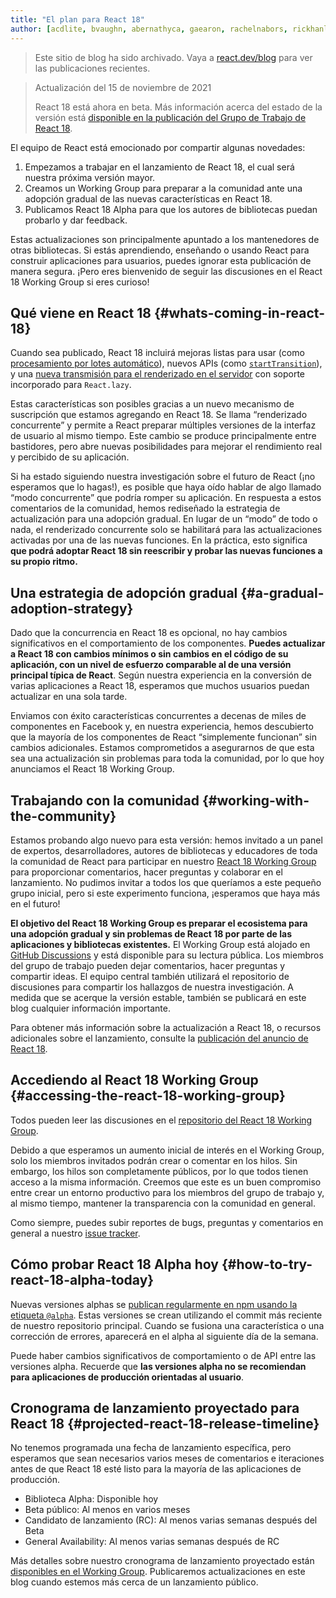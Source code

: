 ```yaml
---
title: "El plan para React 18"
author: [acdlite, bvaughn, abernathyca, gaearon, rachelnabors, rickhanlonii, sebmarkbage, sethwebster]
---
```


<div class="scary">

> Este sitio de blog ha sido archivado. Vaya a [react.dev/blog](https://es.react.dev/blog) para ver las publicaciones recientes.

</div>

> Actualización del 15 de noviembre de 2021
>
> React 18 está ahora en beta. Más información acerca del estado de la versión está [disponible en la publicación del Grupo de Trabajo de React 18](https://github.com/reactwg/react-18/discussions/112).

El equipo de React está emocionado por compartir algunas novedades:

1. Empezamos a trabajar en el lanzamiento de React 18, el cual será nuestra próxima versión mayor.
2. Creamos un Working Group para preparar a la comunidad ante una adopción gradual de las nuevas características en React 18.
3. Publicamos React 18 Alpha para que los autores de bibliotecas puedan probarlo y dar feedback.

Estas actualizaciones son principalmente apuntado a los mantenedores de otras bibliotecas. Si estás aprendiendo, enseñando o usando React para construir aplicaciones para usuarios, puedes ignorar esta publicación de manera segura. ¡Pero eres bienvenido de seguir las discusiones en el React 18 Working Group si eres curioso!

## Qué viene en React 18 {#whats-coming-in-react-18}

Cuando sea publicado, React 18 incluirá mejoras listas para usar (como [procesamiento por lotes automático](https://github.com/reactwg/react-18/discussions/21)), nuevos APIs (como [`startTransition`](https://github.com/reactwg/react-18/discussions/41)), y una [nueva transmisión para el renderizado en el servidor](https://github.com/reactwg/react-18/discussions/37) con soporte incorporado para `React.lazy`.

Estas características son posibles gracias a un nuevo mecanismo de suscripción que estamos agregando en React 18. Se llama “renderizado concurrente” y permite a React preparar múltiples versiones de la interfaz de usuario al mismo tiempo. Este cambio se produce principalmente entre bastidores, pero abre nuevas posibilidades para mejorar el rendimiento real y percibido de su aplicación.

Si ha estado siguiendo nuestra investigación sobre el futuro de React (¡no esperamos que lo hagas!), es posible que haya oído hablar de algo llamado “modo concurrente” que podría romper su aplicación. En respuesta a estos comentarios de la comunidad, hemos rediseñado la estrategia de actualización para una adopción gradual. En lugar de un “modo” de todo o nada, el renderizado concurrente solo se habilitará para las actualizaciones activadas por una de las nuevas funciones. En la práctica, esto significa **que podrá adoptar React 18 sin reescribir y probar las nuevas funciones a su propio ritmo.**

## Una estrategia de adopción gradual {#a-gradual-adoption-strategy}

Dado que la concurrencia en React 18 es opcional, no hay cambios significativos en el comportamiento de los componentes. **Puedes actualizar a React 18 con cambios mínimos o sin cambios en el código de su aplicación, con un nivel de esfuerzo comparable al de una versión principal típica de React**. Según nuestra experiencia en la conversión de varias aplicaciones a React 18, esperamos que muchos usuarios puedan actualizar en una sola tarde.

Enviamos con éxito características concurrentes a decenas de miles de componentes en Facebook y, en nuestra experiencia, hemos descubierto que la mayoría de los componentes de React “simplemente funcionan” sin cambios adicionales. Estamos comprometidos a asegurarnos de que esta sea una actualización sin problemas para toda la comunidad, por lo que hoy anunciamos el React 18 Working Group.

## Trabajando con la comunidad {#working-with-the-community}

Estamos probando algo nuevo para esta versión: hemos invitado a un panel de expertos, desarrolladores, autores de bibliotecas y educadores de toda la comunidad de React para participar en nuestro [React 18 Working Group](https://github.com/reactwg/react-18) para proporcionar comentarios, hacer preguntas y colaborar en el lanzamiento. No pudimos invitar a todos los que queríamos a este pequeño grupo inicial, pero si este experimento funciona, ¡esperamos que haya más en el futuro!

**El objetivo del React 18 Working Group es preparar el ecosistema para una adopción gradual y sin problemas de React 18 por parte de las aplicaciones y bibliotecas existentes.** El Working Group está alojado en [GitHub Discussions](https://github.com/reactwg/react-18/discussions) y está disponible para su lectura pública. Los miembros del grupo de trabajo pueden dejar comentarios, hacer preguntas y compartir ideas. El equipo central también utilizará el repositorio de discusiones para compartir los hallazgos de nuestra investigación. A medida que se acerque la versión estable, también se publicará en este blog cualquier información importante.

Para obtener más información sobre la actualización a React 18, o recursos adicionales sobre el lanzamiento, consulte la [publicación del anuncio de React 18](https://github.com/reactwg/react-18/discussions/4).

## Accediendo al React 18 Working Group {#accessing-the-react-18-working-group}

Todos pueden leer las discusiones en el [repositorio del React 18 Working Group](https://github.com/reactwg/react-18).

Debido a que esperamos un aumento inicial de interés en el Working Group, solo los miembros invitados podrán crear o comentar en los hilos. Sin embargo, los hilos son completamente públicos, por lo que todos tienen acceso a la misma información. Creemos que este es un buen compromiso entre crear un entorno productivo para los miembros del grupo de trabajo y, al mismo tiempo, mantener la transparencia con la comunidad en general.

Como siempre, puedes subir reportes de bugs, preguntas y comentarios en general a nuestro [issue tracker](https://github.com/facebook/react/issues).

## Cómo probar React 18 Alpha hoy {#how-to-try-react-18-alpha-today}

Nuevas versiones alphas se [publican regularmente en npm usando la etiqueta `@alpha`](https://github.com/reactwg/react-18/discussions/9). Estas versiones se crean utilizando el commit más reciente de nuestro repositorio principal. Cuando se fusiona una característica o una corrección de errores, aparecerá en el alpha al siguiente día de la semana.

Puede haber cambios significativos de comportamiento o de API entre las versiones alpha. Recuerde que **las versiones alpha no se recomiendan para aplicaciones de producción orientadas al usuario**.

## Cronograma de lanzamiento proyectado para React 18 {#projected-react-18-release-timeline}

No tenemos programada una fecha de lanzamiento específica, pero esperamos que sean necesarios varios meses de comentarios e iteraciones antes de que React 18 esté listo para la mayoría de las aplicaciones de producción.

* Biblioteca Alpha: Disponible hoy
* Beta público: Al menos en varios meses
* Candidato de lanzamiento (RC): Al menos varias semanas después del Beta
* General Availability: Al menos varias semanas después de RC

Más detalles sobre nuestro cronograma de lanzamiento proyectado están [disponibles en el Working Group](https://github.com/reactwg/react-18/discussions/9). Publicaremos actualizaciones en este blog cuando estemos más cerca de un lanzamiento público.
